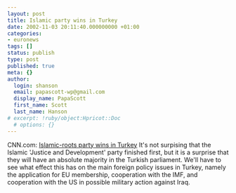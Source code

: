 ```yaml
---
layout: post
title: Islamic party wins in Turkey
date: 2002-11-03 20:11:40.000000000 +01:00
categories:
- euronews
tags: []
status: publish
type: post
published: true
meta: {}
author:
  login: shanson
  email: papascott-wp@gmail.com
  display_name: PapaScott
  first_name: Scott
  last_name: Hanson
# excerpt: !ruby/object:Hpricot::Doc
  # options: {}
---
```

<p>CNN.com: <a href="http://europe.cnn.com/2002/WORLD/europe/11/03/turkey.elections/index.html">Islamic-roots party wins in Turkey</a> It's not surpising that the Islamic 'Justice and Development' party finished first, but it is a surprise that they will have an absolute majority in the Turkish parliament. We'll have to see what effect this has on the main foreign policy issues in Turkey, namely the application for EU membership, cooperation with the IMF, and cooperation with the US in possible military action against Iraq.</p>
